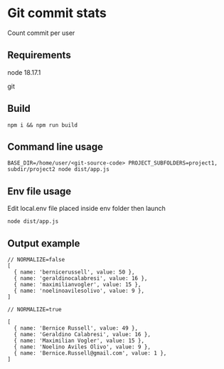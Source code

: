 # Git commit stats

Count commit per user

## Requirements

node 18.17.1

git

## Build

```
npm i && npm run build
```

## Command line usage

```
BASE_DIR=/home/user/<git-source-code> PROJECT_SUBFOLDERS=project1, subdir/project2 node dist/app.js
```

## Env file usage

Edit local.env file placed inside env folder then launch

```
node dist/app.js
```

## Output example

```
// NORMALIZE=false
[
  { name: 'bernicerussell', value: 50 },
  { name: 'geraldinocalabresi', value: 16 },
  { name: 'maximilianvogler', value: 15 },
  { name: 'noelinoavilesolivo', value: 9 },
]

// NORMALIZE=true

[
  { name: 'Bernice Russell', value: 49 },
  { name: 'Geraldino Calabresi', value: 16 },
  { name: 'Maximilian Vogler', value: 15 },
  { name: 'Noelino Aviles Olivo', value: 9 },
  { name: 'Bernice.Russell@gmail.com', value: 1 },
]
```
